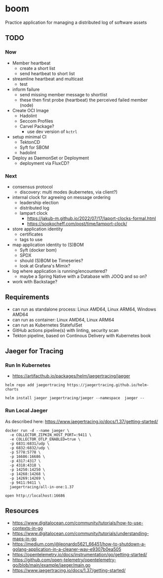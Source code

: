 # boom

Practice application for managing a distributed log of software assets

## TODO

### Now

* Member heartbeat
  * create a short list
  * send heartbeat to short list
* streamline heartbeat and multicast
  * test
* inform failure
  * send missing member message to shortlist
  * these then first probe (heartbeat) the perceived failed member (node)
* Create OCI Image
  * Hadolint
  * Seccom Profiles
  * Carvel Package?
    * use dev version of `kctrl`
* setup minimal CI
  * TektonCD
  * Syft for SBOM
  * hadolint
* Deploy as DaemonSet or Deployment
  * deployment via FluxCD?

### Next

* consensus protocol
  * discovery: multi modes (kubernetes, via client?)
* internal clock for agreeing on message ordering
  * leadership election
  * distributed log
  * lampart clock
    * https://jakub-m.github.io/2022/07/17/laport-clocks-formal.html
    * https://sookocheff.com/post/time/lamport-clock/
* store application identity
  * certificates
  * tags to use
* map application identity to (S)BOM
  * Syft (docker bom)
  * SPDX
  * should (S)BOM be Timeseries?
  * look at Grafana's Mimix?
* log where application is running/encountered?
  * maybe a Spring Native with a Database with JOOQ and so on?
* work with Backstage?

## Requirements

* can run as standalone process: Linux AMD64, Linux ARM64, Windows AMD64
* can run as container: Linux AMD64, Linux ARM64
* can run as Kubernetes StatefulSet
* GitHub actions pipeline(s) with linting, security scan
* Tekton pipeline, based on Continous Delivery with Kubernetes book

## Jaeger for Tracing

### Run In Kubernetes

* https://artifacthub.io/packages/helm/jaegertracing/jaeger

```shell
helm repo add jaegertracing https://jaegertracing.github.io/helm-charts
```

```shell
helm install jaeger jaegertracing/jaeger --namespace  jaeger --
```

### Run Local Jaeger

As described here: https://www.jaegertracing.io/docs/1.37/getting-started/

```shell
docker run -d --name jaeger \
  -e COLLECTOR_ZIPKIN_HOST_PORT=:9411 \
  -e COLLECTOR_OTLP_ENABLED=true \
  -p 6831:6831/udp \
  -p 6832:6832/udp \
  -p 5778:5778 \
  -p 16686:16686 \
  -p 4317:4317 \
  -p 4318:4318 \
  -p 14250:14250 \
  -p 14268:14268 \
  -p 14269:14269 \
  -p 9411:9411 \
  jaegertracing/all-in-one:1.37
```

```shell
open http://localhost:16686
```

## Resources

* https://www.digitalocean.com/community/tutorials/how-to-use-contexts-in-go
* https://www.digitalocean.com/community/tutorials/understanding-maps-in-go
* https://medium.com/@leonardo5621_66451/how-to-shutdown-a-golang-application-in-a-cleaner-way-e9307b0ea505
* https://opentelemetry.io/docs/instrumentation/go/getting-started/
* https://github.com/open-telemetry/opentelemetry-go/blob/main/example/jaeger/main.go
* https://www.jaegertracing.io/docs/1.37/getting-started/